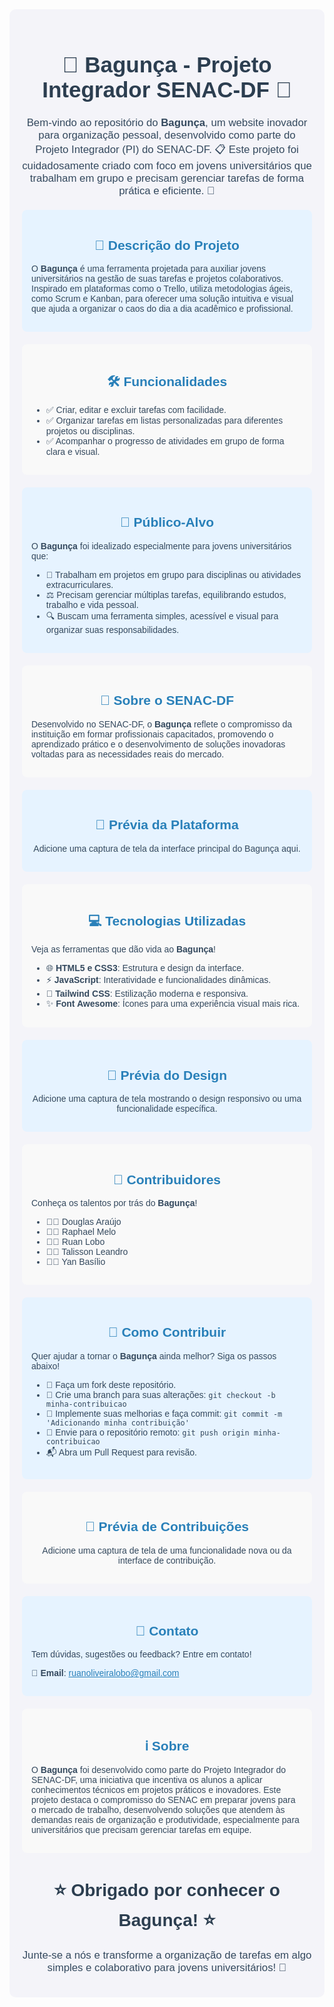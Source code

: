 <div style="background-color: #f4f4f9; padding: 20px; border-radius: 10px; font-family: Arial, sans-serif;">

<h1 style="text-align: center; color: #2c3e50; font-size: 2.5em;">🌟 Bagunça - Projeto Integrador SENAC-DF 🌟</h1>

<p style="text-align: center; color: #34495e; font-size: 1.2em;">
Bem-vindo ao repositório do <strong>Bagunça</strong>, um website inovador para organização pessoal, desenvolvido como parte do Projeto Integrador (PI) do SENAC-DF. 📋 Este projeto foi cuidadosamente criado com foco em jovens universitários que trabalham em grupo e precisam gerenciar tarefas de forma prática e eficiente. 🚀
</p>

<div style="background-color: #e6f3ff; padding: 15px; border-radius: 8px; margin: 20px 0;">
<h2 style="text-align: center; color: #2980b9;">📖 Descrição do Projeto</h2>
<p style="color: #34495e;">
O <strong>Bagunça</strong> é uma ferramenta projetada para auxiliar jovens universitários na gestão de suas tarefas e projetos colaborativos. Inspirado em plataformas como o Trello, utiliza metodologias ágeis, como Scrum e Kanban, para oferecer uma solução intuitiva e visual que ajuda a organizar o caos do dia a dia acadêmico e profissional.
</p>
</div>

<div style="background-color: #f9f9f9; padding: 15px; border-radius: 8px; margin: 20px 0;">
<h2 style="text-align: center; color: #2980b9;">🛠️ Funcionalidades</h2>
<ul style="color: #34495e;">
    <li>✅ Criar, editar e excluir tarefas com facilidade.</li>
    <li>✅ Organizar tarefas em listas personalizadas para diferentes projetos ou disciplinas.</li>
    <li>✅ Acompanhar o progresso de atividades em grupo de forma clara e visual.</li>
</ul>
</div>

<div style="background-color: #e6f3ff; padding: 15px; border-radius: 8px; margin: 20px 0;">
<h2 style="text-align: center; color: #2980b9;">🎯 Público-Alvo</h2>
<p style="color: #34495e;">
O <strong>Bagunça</strong> foi idealizado especialmente para jovens universitários que:
</p>
<ul style="color: #34495e;">
    <li>👥 Trabalham em projetos em grupo para disciplinas ou atividades extracurriculares.</li>
    <li>⚖️ Precisam gerenciar múltiplas tarefas, equilibrando estudos, trabalho e vida pessoal.</li>
    <li>🔍 Buscam uma ferramenta simples, acessível e visual para organizar suas responsabilidades.</li>
</ul>
</div>

<div style="background-color: #f9f9f9; padding: 15px; border-radius: 8px; margin: 20px 0;">
<h2 style="text-align: center; color: #2980b9;">🏫 Sobre o SENAC-DF</h2>
<p style="color: #34495e;">
Desenvolvido no SENAC-DF, o <strong>Bagunça</strong> reflete o compromisso da instituição em formar profissionais capacitados, promovendo o aprendizado prático e o desenvolvimento de soluções inovadoras voltadas para as necessidades reais do mercado.
</p>
</div>

<div style="background-color: #e6f3ff; padding: 15px; border-radius: 8px; margin: 20px 0;">
<h2 style="text-align: center; color: #2980b9;">📸 Prévia da Plataforma</h2>
<p style="text-align: center; color: #34495e;">
Adicione uma captura de tela da interface principal do Bagunça aqui.
</p>
</div>

<div style="background-color: #f9f9f9; padding: 15px; border-radius: 8px; margin: 20px 0;">
<h2 style="text-align: center; color: #2980b9;">💻 Tecnologias Utilizadas</h2>
<p style="color: #34495e;">
Veja as ferramentas que dão vida ao <strong>Bagunça</strong>!
</p>
<ul style="color: #34495e;">
    <li>🌐 <strong>HTML5 e CSS3</strong>: Estrutura e design da interface.</li>
    <li>⚡ <strong>JavaScript</strong>: Interatividade e funcionalidades dinâmicas.</li>
    <li>🎨 <strong>Tailwind CSS</strong>: Estilização moderna e responsiva.</li>
    <li>✨ <strong>Font Awesome</strong>: Ícones para uma experiência visual mais rica.</li>
</ul>
</div>

<div style="background-color: #e6f3ff; padding: 15px; border-radius: 8px; margin: 20px 0;">
<h2 style="text-align: center; color: #2980b9;">📸 Prévia do Design</h2>
<p style="text-align: center; color: #34495e;">
Adicione uma captura de tela mostrando o design responsivo ou uma funcionalidade específica.
</p>
</div>

<div style="background-color: #f9f9f9; padding: 15px; border-radius: 8px; margin: 20px 0;">
<h2 style="text-align: center; color: #2980b9;">👥 Contribuidores</h2>
<p style="color: #34495e;">
Conheça os talentos por trás do <strong>Bagunça</strong>!
</p>
<ul style="color: #34495e;">
    <li>🧑‍💻 Douglas Araújo</li>
    <li>🧑‍💻 Raphael Melo</li>
    <li>🧑‍💻 Ruan Lobo</li>
    <li>🧑‍💻 Talisson Leandro</li>
    <li>🧑‍💻 Yan Basílio</li>
</ul>
</div>

<div style="background-color: #e6f3ff; padding: 15px; border-radius: 8px; margin: 20px 0;">
<h2 style="text-align: center; color: #2980b9;">🤝 Como Contribuir</h2>
<p style="color: #34495e;">
Quer ajudar a tornar o <strong>Bagunça</strong> ainda melhor? Siga os passos abaixo!
</p>
<ul style="color: #34495e;">
    <li>🍴 Faça um fork deste repositório.</li>
    <li>🌿 Crie uma branch para suas alterações: <code>git checkout -b minha-contribuicao</code></li>
    <li>💾 Implemente suas melhorias e faça commit: <code>git commit -m 'Adicionando minha contribuição'</code></li>
    <li>🚀 Envie para o repositório remoto: <code>git push origin minha-contribuicao</code></li>
    <li>📬 Abra um Pull Request para revisão.</li>
</ul>
</div>

<div style="background-color: #f9f9f9; padding: 15px; border-radius: 8px; margin: 20px 0;">
<h2 style="text-align: center; color: #2980b9;">📸 Prévia de Contribuições</h2>
<p style="text-align: center; color: #34495e;">
Adicione uma captura de tela de uma funcionalidade nova ou da interface de contribuição.
</p>
</div>

<div style="background-color: #e6f3ff; padding: 15px; border-radius: 8px; margin: 20px 0;">
<h2 style="text-align: center; color: #2980b9;">📧 Contato</h2>
<p style="color: #34495e;">
Tem dúvidas, sugestões ou feedback? Entre em contato!
</p>
<p style="color: #34495e;">
📩 <strong>Email</strong>: <a href="mailto:ruanoliveiralobo@gmail.com" style="color: #2980b9;">ruanoliveiralobo@gmail.com</a>
</p>
</div>

<div style="background-color: #f9f9f9; padding: 15px; border-radius: 8px; margin: 20px 0;">
<h2 style="text-align: center; color: #2980b9;">ℹ️ Sobre</h2>
<p style="color: #34495e;">
O <strong>Bagunça</strong> foi desenvolvido como parte do Projeto Integrador do SENAC-DF, uma iniciativa que incentiva os alunos a aplicar conhecimentos técnicos em projetos práticos e inovadores. Este projeto destaca o compromisso do SENAC em preparar jovens para o mercado de trabalho, desenvolvendo soluções que atendem às demandas reais de organização e produtividade, especialmente para universitários que precisam gerenciar tarefas em equipe.
</p>
</div>

<h1 style="text-align: center; color: #2c3e50; font-size: 2em;">⭐ Obrigado por conhecer o Bagunça! ⭐</h1>
<p style="text-align: center; color: #34495e; font-size: 1.2em;">
Junte-se a nós e transforme a organização de tarefas em algo simples e colaborativo para jovens universitários! 🚀
</p>

</div>

